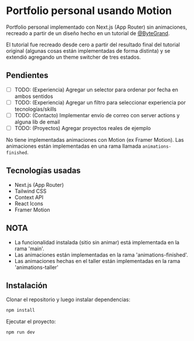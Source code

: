 # Portfolio personal usando Motion

Portfolio personal implementado con Next.js (App Router) sin animaciones, recreado a partir de un diseño hecho en un tutorial de [@ByteGrand](https://youtube.com/@ByteGrand).

El tutorial fue recreado desde cero a partir del resultado final del tutorial original (algunas cosas están implementadas de forma distinta) y se extendió agregando un theme switcher de tres estados.

## Pendientes
- [ ] TODO: (Experiencia) Agregar un selector para ordenar por fecha en ambos sentidos
- [ ] TODO: (Experiencia) Agregar un filtro para seleccionar experiencia por tecnologías/skills
- [ ] TODO: (Contacto) Implementar envío de correo con server actions y alguna lib de email
- [ ] TODO: (Proyectos) Agregar proyectos reales de ejemplo

No tiene implementadas animaciones con Motion (ex Framer Motion).
Las animaciones están implementadas en una rama llamada `animations-finished`.

## Tecnologías usadas

- Next.js (App Router)
- Tailwind CSS
- Context API
- React Icons
- Framer Motion

## NOTA

- La funcionalidad instalada (sitio sin animar) está implementada en la rama 'main'.
- Las animaciones están implementadas en la rama 'animations-finished'.
- Las animaciones hechas en el taller están implementadas en la rama 'animations-taller'

## Instalación

Clonar el repositorio y luego instalar dependencias:

```bash
npm install
```

Ejecutar el proyecto:

```bash
npm run dev
```
